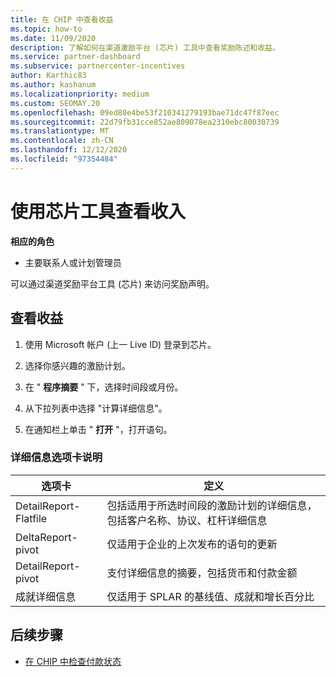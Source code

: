 ```yaml
---
title: 在 CHIP 中查看收益
ms.topic: how-to
ms.date: 11/09/2020
description: 了解如何在渠道激励平台 (芯片) 工具中查看奖励陈述和收益。
ms.service: partner-dashboard
ms.subservice: partnercenter-incentives
author: Karthic83
ms.author: kashanum
ms.localizationpriority: medium
ms.custom: SEOMAY.20
ms.openlocfilehash: 09ed80e4be53f210341279193bae71dc47f87eec
ms.sourcegitcommit: 22d79fb31cce852ae809078ea2310ebc80030739
ms.translationtype: MT
ms.contentlocale: zh-CN
ms.lasthandoff: 12/12/2020
ms.locfileid: "97354484"
---
```

# <a name="view-earnings-using-the-chip-tool"></a>使用芯片工具查看收入

**相应的角色**

- 主要联系人或计划管理员

可以通过渠道奖励平台工具 (芯片) 来访问奖励声明。

## <a name="view-earnings"></a>查看收益

1. 使用 Microsoft 帐户 (上一 Live ID) 登录到芯片。

2. 选择你感兴趣的激励计划。

3. 在 " **程序摘要** " 下，选择时间段或月份。 
1. 从下拉列表中选择 "计算详细信息"。
1.  在通知栏上单击 " **打开** "，打开语句。

### <a name="explanation-of-details-tabs"></a>详细信息选项卡说明

|**选项卡**|**定义**|
|-------------|--------------------------|
|DetailReport-Flatfile|包括适用于所选时间段的激励计划的详细信息，包括客户名称、协议、杠杆详细信息|
|DeltaReport-pivot|仅适用于企业的上次发布的语句的更新|
|DetailReport-pivot|支付详细信息的摘要，包括货币和付款金额|
|成就详细信息|仅适用于 SPLAR 的基线值、成就和增长百分比|

## <a name="next-steps"></a>后续步骤

- [在 CHIP 中检查付款状态](chip-payment-status.md)